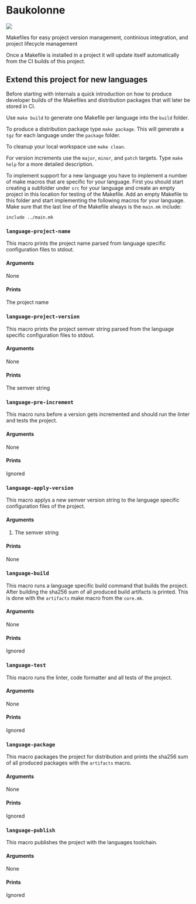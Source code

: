 # Baukolonne

![](https://img.shields.io/badge/endpoint.svg?url=https://verkehrsministerium.github.io/baukolonne/debian.json)

Makefiles for easy project version management, continious integration, and project lifecycle management

Once a Makefile is installed in a project it will update itself automatically from
the CI builds of this project.

## Extend this project for new languages

Before starting with internals a quick introduction on how to produce developer builds
of the Makefiles and distribution packages that will later be stored in CI.

Use `make build` to generate one Makefile per language into the `build` folder.

To produce a distribution package type `make package`. This will generate a `tgz`
for each language under the `package` folder.

To cleanup your local workspace use `make clean`.

For version increments use the `major`, `minor`, and `patch` targets. Type `make help`
for a more detailed description.

To implement support for a new language you have to implement a number of make macros
that are specific for your language. First you should start creating a subfolder under
`src` for your language and create an empty project in this location for testing of
the Makefile. Add an empty Makefile to this folder and start implementing the following
macros for your language. Make sure that the last line of the Makefile always is the
`main.mk` include:

```make
include ../main.mk
```

### `language-project-name`

This macro prints the project name parsed from language specific configuration files
to stdout.

#### Arguments

None

#### Prints

The project name

### `language-project-version`

This macro prints the project semver string parsed from the language specific configuration
files to stdout.

#### Arguments

None

#### Prints

The semver string

### `language-pre-increment`

This macro runs before a version gets incremented and should run the linter and tests the project.

#### Arguments

None

#### Prints

Ignored

### `language-apply-version`

This macro applys a new semver version string to the language specific configuration files
of the project.

#### Arguments

1. The semver string

#### Prints

None

### `language-build`

This macro runs a language specific build command that builds the project. After building
the sha256 sum of all produced build artifacts is printed. This is done with the `artifacts`
make macro from the `core.mk`.

#### Arguments

None

#### Prints

Ignored

### `language-test`

This macro runs the linter, code formatter and all tests of the project.

#### Arguments

None

#### Prints

Ignored

### `language-package`

This macro packages the project for distribution and prints the sha256 sum
of all produced packages with the `artifacts` macro.

#### Arguments

None

#### Prints

Ignored

### `language-publish`

This macro publishes the project with the languages toolchain.

#### Arguments

None

#### Prints

Ignored
